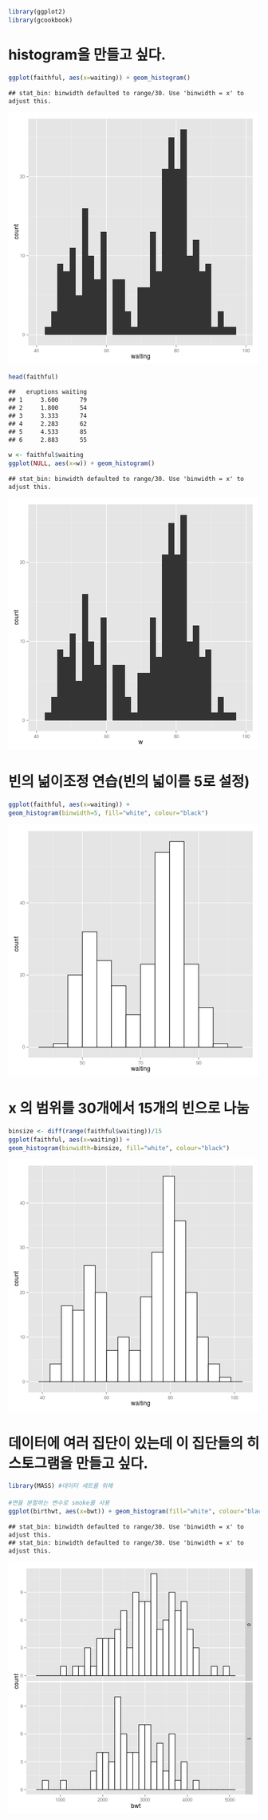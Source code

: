 
```r
library(ggplot2)
library(gcookbook)
```

# histogram을 만들고 싶다.

```r
ggplot(faithful, aes(x=waiting)) + geom_histogram()
```

```
## stat_bin: binwidth defaulted to range/30. Use 'binwidth = x' to adjust this.
```

![plot of chunk unnamed-chunk-2](figure/unnamed-chunk-21.png) 

```r
head(faithful)
```

```
##   eruptions waiting
## 1     3.600      79
## 2     1.800      54
## 3     3.333      74
## 4     2.283      62
## 5     4.533      85
## 6     2.883      55
```

```r
w <- faithful$waiting
ggplot(NULL, aes(x=w)) + geom_histogram()
```

```
## stat_bin: binwidth defaulted to range/30. Use 'binwidth = x' to adjust this.
```

![plot of chunk unnamed-chunk-2](figure/unnamed-chunk-22.png) 

# 빈의 넒이조정 연습(빈의 넓이를 5로 설정)

```r
ggplot(faithful, aes(x=waiting)) +
geom_histogram(binwidth=5, fill="white", colour="black")
```

![plot of chunk unnamed-chunk-3](figure/unnamed-chunk-3.png) 

# x 의 범위를 30개에서 15개의 빈으로 나눔

```r
binsize <- diff(range(faithful$waiting))/15
ggplot(faithful, aes(x=waiting)) +
geom_histogram(binwidth=binsize, fill="white", colour="black")
```

![plot of chunk unnamed-chunk-4](figure/unnamed-chunk-4.png) 


# 데이터에 여러 집단이 있는데 이 집단들의 히스토그램을 만들고 싶다. 

```r
library(MASS) #데이터 세트를 위해

#면을 분할하는 변수로 smoke를 사용
ggplot(birthwt, aes(x=bwt)) + geom_histogram(fill="white", colour="black") +  facet_grid(smoke ~ .)
```

```
## stat_bin: binwidth defaulted to range/30. Use 'binwidth = x' to adjust this.
## stat_bin: binwidth defaulted to range/30. Use 'binwidth = x' to adjust this.
```

![plot of chunk unnamed-chunk-5](figure/unnamed-chunk-5.png) 
